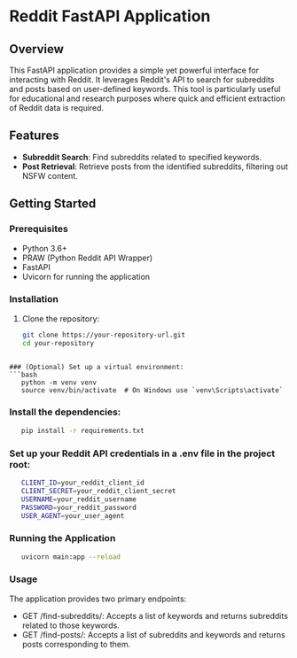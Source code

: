 # Reddit FastAPI Application

## Overview
This FastAPI application provides a simple yet powerful interface for interacting with Reddit. It leverages Reddit's API to search for subreddits and posts based on user-defined keywords. This tool is particularly useful for educational and research purposes where quick and efficient extraction of Reddit data is required.

## Features
- **Subreddit Search**: Find subreddits related to specified keywords.
- **Post Retrieval**: Retrieve posts from the identified subreddits, filtering out NSFW content.

## Getting Started

### Prerequisites
- Python 3.6+
- PRAW (Python Reddit API Wrapper)
- FastAPI
- Uvicorn for running the application

### Installation
1. Clone the repository:
   ```bash
   git clone https://your-repository-url.git
   cd your-repository
```

### (Optional) Set up a virtual environment:
```bash
   python -m venv venv
   source venv/bin/activate  # On Windows use `venv\Scripts\activate`
```

### Install the dependencies:
```bash
   pip install -r requirements.txt
```

### Set up your Reddit API credentials in a .env file in the project root:
```bash
   CLIENT_ID=your_reddit_client_id
   CLIENT_SECRET=your_reddit_client_secret
   USERNAME=your_reddit_username
   PASSWORD=your_reddit_password
   USER_AGENT=your_user_agent
```

### Running the Application
```bash
   uvicorn main:app --reload
```

### Usage
The application provides two primary endpoints:

- GET /find-subreddits/: Accepts a list of keywords and returns subreddits related to those keywords.
- GET /find-posts/: Accepts a list of subreddits and keywords and returns posts corresponding to them.